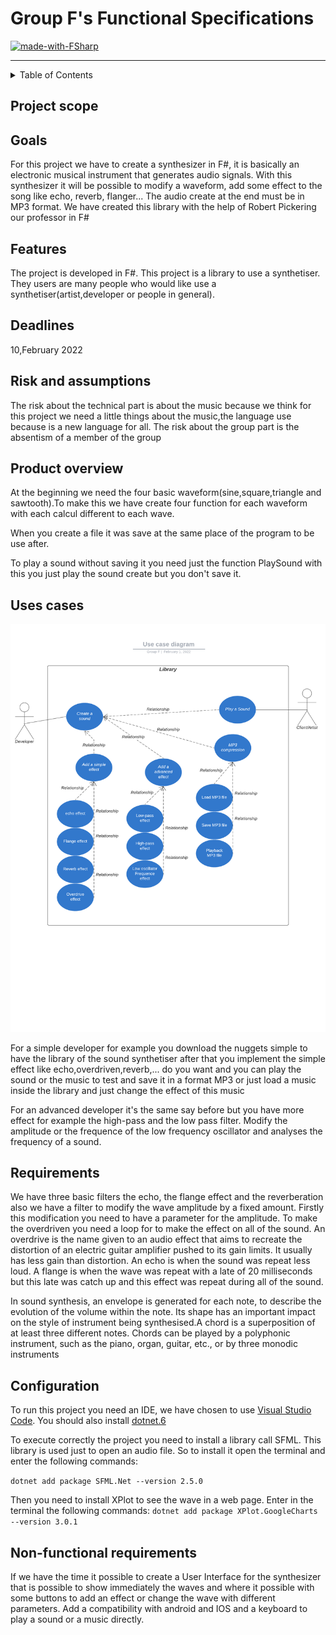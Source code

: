 # Group F's Functional Specifications

[![made-with-FSharp](https://img.shields.io/badge/Languages%20Used:-FSharp-007acc.svg)](https://fsharp.org)

---

<details>
<summary>Table of Contents</summary>
  
- [Project scope](#project-scope)
    1.[Goals](#goals)
    2.[Features](#features)
    3.[Deadlines](#deadlines)
- [Risk and assumptions](#risk-and-assumptions)
- [Product overview](#product-overview)
- [Uses cases](#uses-cases)
- [Requirements](#requirements)
- [Configuration](#configuration)
- [Non-functional requirements](#non-functional-requirements)

</details>
  
## Project scope

## Goals

For this project we have to create a synthesizer in F#, it is basically an electronic musical instrument that generates audio signals. With this synthesizer it will be possible to modify a waveform, add some effect to the song like echo, reverb, flanger... The audio create at the end must be in MP3 format.
We have created this library with the help of Robert Pickering our professor in F#

## Features

The project is developed in F#.
This project is a library to use a synthetiser. They users are many people who would like use a synthetiser(artist,developer or people in general).

## Deadlines

10,February 2022

## Risk and assumptions

The risk about the technical part is about the music because we think for this project we need a little things about the music,the language use because is a new language for all.
The risk about the group part is the absentism of a member of the group

## Product overview

At the beginning we need the four basic waveform(sine,square,triangle and sawtooth).To make this we have create four function for each waveform with each calcul different to each wave.

When you create a file it was save at the same place of the program to be use after.

To play a sound without saving it you need just the function PlaySound with this you just play the sound create but you don't save it.

## Uses cases

![Use case ](img/UseCase.png)

For a simple developer for example you download the nuggets simple to have the library of the sound synthetiser after that you implement the simple effect like echo,overdriven,reverb,... do you want and you can play the sound or the music to test and save it in a format MP3 or just load a music inside the library and just change the effect of this music

For an advanced developer it's the same say before but you have more effect for example the high-pass and the low pass filter. Modify the amplitude or the frequence of the low frequency oscillator and analyses the frequency of a sound.

## Requirements

We have three basic filters the echo, the flange effect and the reverberation also we have a filter to modify the wave amplitude by a fixed amount. Firstly this modification you need to have a parameter for the amplitude.
To make the overdriven you need a loop for to make the effect on all of the sound.
An overdrive is the name given to an audio effect that aims to recreate the distortion of an electric guitar amplifier pushed to its gain limits. It usually has less gain than distortion.
An echo is when the sound was repeat less loud.
A flange is when the wave was repeat with a late of 20 milliseconds but this late was catch up and this effect was repeat during all of the sound.

In sound synthesis, an envelope is generated for each note, to describe the evolution of the volume within the note. Its shape has an important impact on the style of instrument being synthesised.A chord is a superposition of at least three different notes. Chords can be played by a polyphonic instrument, such as the piano, organ, guitar, etc., or by three monodic instruments

## Configuration

To run this project you need an IDE, we have chosen to use [Visual Studio Code](https://code.visualstudio.com/download).
You should also install [dotnet.6](https://dotnet.microsoft.com/en-us/download)

To execute correctly the project you need to install a library call SFML. This library is used just to open an audio file. So to install it open the terminal and enter the following commands:

```dotnet add package SFML.Net --version 2.5.0```

Then you need to install XPlot to see the wave in a web page. Enter in the terminal the following commands:
```dotnet add package XPlot.GoogleCharts --version 3.0.1```

## Non-functional requirements

If we have the time it possible to create a User Interface for the synthesizer that is possible to show immediately the waves and where it possible with some buttons to add an effect or change the wave with different parameters. Add a compatibility with android and IOS and a keyboard to play a sound or a music directly.
